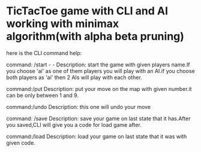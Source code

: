 # TicTacToe game with CLI and AI working with minimax algorithm(with alpha beta pruning)

here is the CLI command help:

command: /start -<player1> -<player2> 
Description: start the game with given players name.If you choose 'ai' as one of them players you will
play with an AI.if you choose both players as 'ai' then 2 AIs will play with each other.

command:/put <number> 
Description: put your move on the map with given number.it can be only between 1 and 9.

command:/undo
Description: this one will undo your move 

command: /save
Description: save your game on last state that it has.After you saved,CLI will give you a code for load game after.

command:/load
Description: load your game on last state that it was with given code.
